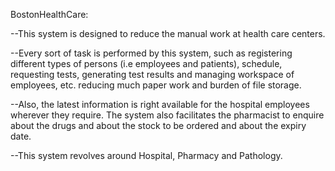 BostonHealthCare:

--This system is designed to reduce the manual work at health care centers.

--Every sort of task is performed by this system, such as registering different types
of persons (i.e employees and patients), schedule, requesting tests, generating test
results and managing workspace of employees, etc. reducing much paper work
and burden of file storage.

--Also, the latest information is right available for the hospital employees wherever
they require. The system also facilitates the pharmacist to enquire about the drugs
and about the stock to be ordered and about the expiry date.

--This system revolves around Hospital, Pharmacy and Pathology.
